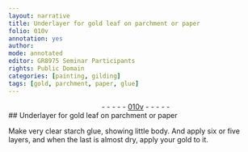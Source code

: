 ```yaml
---
layout: narrative
title: Underlayer for gold leaf on parchment or paper
folio: 010v
annotation: yes
author:
mode: annotated
editor: GR8975 Seminar Participants
rights: Public Domain
categories: [painting, gilding]
tags: [gold, parchment, paper, glue]
---
```


 <div class="folio" align="center">- - - - - <a href="http://gallica.bnf.fr/ark:/12148/btv1b10500001g/f26.image" target="_blank">010v</a> - - - - - </div>    
## Underlayer for <span class="material_format"><span class="material">gold</span> leaf</span> on <span class="material">parchment</span> or <span class="material">paper</span>

 
 <span class="activity"></span> <span class="activity"></span>  Make <span class="material_format">very clear starch <span class="material">glue</span></span>, showing little body. And apply six or five layers, and when the last is almost dry, apply your <span class="material">gold</span> to it. 
 
